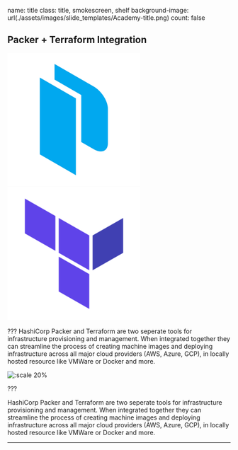 name: title
class: title, smokescreen, shelf
background-image: url(./assets/images/slide_templates/Academy-title.png)
count: false

## Packer + Terraform Integration

![Packer Logo](./assets/images/logo_packer_small.png)
![Terraform Logo](./assets/images/logo_terraform_small.png)

???
HashiCorp Packer and Terraform are two seperate tools for infrastructure provisioning and management. When integrated together they can streamline the process of creating machine images and deploying infrastructure across all major cloud providers (AWS, Azure, GCP), in locally hosted resource like VMWare or Docker and more.

<!-- Image example -->
![:scale 20%](./assets/logos/HashiCorp_Enterprise_Academy_Vertical_White_RGB.png)

???

<!-- Presenter notes go here -->
HashiCorp Packer and Terraform are two seperate tools for infrastructure provisioning and management. When integrated together they can streamline the process of creating machine images and deploying infrastructure across all major cloud providers (AWS, Azure, GCP), in locally hosted resource like VMWare or Docker and more.

---

